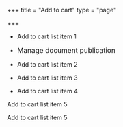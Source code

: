 +++
title = "Add to cart"
type = "page"

+++
* <span style="font-size: 1rem;"><i class="fa fa-plus" aria-hidden="true"></i></span>Add to cart list item 1

* <span style="font-size: 1rem;"><i class="fa fa-upload" aria-hidden="true"></i>Manage document publication</span>

* Add to cart list item 2

* Add to cart list item 3

* Add to cart list item 4

Add to cart list item 5

Add to cart list item 5
